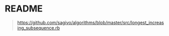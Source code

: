 README
====

> https://github.com/sagivo/algorithms/blob/master/src/longest_increasing_subsequence.rb
   
   